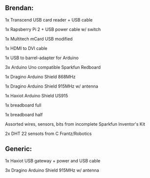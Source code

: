 ## Brendan:

1x Transcend USB card reader + USB cable

1x Rapsberry Pi 2 + USB power cable w/ switch

1x Multitech mCard USB modified

1x HDMI to DVI cable

1x USB to barrel-adapter for Arduino

3x Arduino Uno compatible Sparkfun Redboard

1x Dragino Arduino Shield 868MHz

1x Dragino Arduino Shield 915MHz w/ antenna

1x Haxiot Arduino Shield US915

1x breadboard full

1x breadboard half

Assorted wires, sensors, bits from incomplete Sparkfun Inventor's Kit

2x DHT 22 sensots from C Frantz/Robotics


## Generic:

1x Haxiot USB gateway + power and USB cable

3x Dragino Arduino Shield 915MHz w/ antenna
